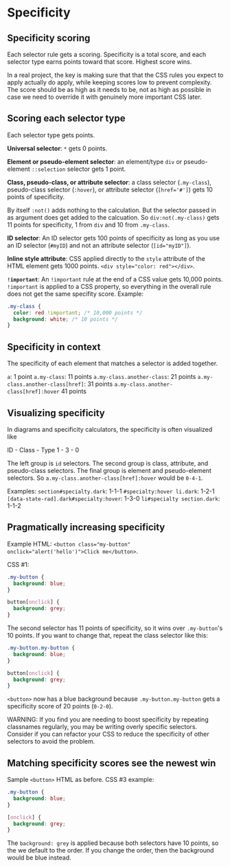 # Specificity

## Specificity scoring

Each selector rule gets a scoring. Specificity is a total score, and each selector type earns points toward that score. Highest score wins.

In a real project, the key is making sure that that the CSS rules you expect to apply actually do apply, while keeping scores low to prevent complexity. The score should be as high as it needs to be, not as high as possible in case we need to override it with genuinely more important CSS later.

## Scoring each selector type

Each selector type gets points.

**Universal selector**: `*` gets 0 points.

**Element or pseudo-element selector**: an element/type `div` or pseudo-element `::selection` selector gets 1 point.

**Class, pseudo-class, or attribute selector**: a class selector (`.my-class`), pseudo-class selector (`:hover`), or attribute selector (`[href='#']`) gets 10 points of specificity.

By itself `:not()` adds nothing to the calculation. But the selector passed in as argument does get added to the calcuation. So `div:not(.my-class)` gets 11 points for specificity, 1 from `div` and 10 from `.my-class`.

**ID selector**: An ID selector gets 100 points of specificity as long as you use an ID selector (`#myID`) and not an attribute selector (`[id="myID"]`).

**Inline style attribute**: CSS applied directly to the `style` attribute of the HTML element gets 1000 points. `<div style="color: red"></div>`.

**`!important`**: An `!important` rule at the end of a CSS value gets 10,000 points. `!important` is applied to a CSS property, so everything in the overall rule does not get the same specifity score. Example:

```CSS
.my-class {
  color: red !important; /* 10,000 points */
  background: white; /* 10 points */
}
```

## Specificity in context

The specificity of each element that matches a selector is added together.

`a`: 1 point
`a.my-class`: 11 points
`a.my-class.another-class`: 21 points
`a.my-class.another-class[href]`: 31 points
`a.my-class.another-class[href]:hover` 41 points

## Visualizing specificity

In diagrams and specificity calculators, the specificity is often visualized like

ID - Class - Type
1 - 3 - 0

The left group is `id` selectors. The second group is class, attribute, and pseudo-class selectors. The final group is element and pseudo-element selectors. So `a.my-class.another-class[href]:hover` would be `0-4-1`.

Examples:
`section#specialty.dark`: 1-1-1
`#specialty:hover li.dark`: 1-2-1
`[data-state-rad].dark#specialty:hover`: 1-3-0
`li#specialty section.dark`: 1-1-2

## Pragmatically increasing specificity

Example HTML: `<button class="my-button" onclick="alert('hello')">Click me</button>`.

CSS #1:

```CSS
.my-button {
  background: blue;
}

button[onclick] {
  background: grey;
}
```

The second selector has 11 points of specificity, so it wins over `.my-button`'s 10 points. If you want to change that, repeat the class selector like this:

```CSS
.my-button.my-button {
  background: blue;
}

button[onclick] {
  background: grey;
}
```

`<button>` now has a blue background because `.my-button.my-button` gets a specificity score of 20 points (`0-2-0`).

WARNING: If you find you are needing to boost specificity by repeating classnames regularly, you may be writing overly specific selectors. Consider if you can refactor your CSS to reduce the specificity of other selectors to avoid the problem.

## Matching specificity scores see the newest win

Sample `<button>` HTML as before. CSS #3 example:

```CSS
.my-button {
  background: blue;
}

[onclick] {
  background: grey;
}
```

The `background: grey` is applied because both selectors have 10 points, so the we default to the order. If you change the order, then the background would be blue instead.
